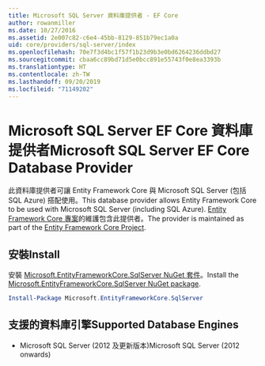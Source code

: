 ```yaml
---
title: Microsoft SQL Server 資料庫提供者 - EF Core
author: rowanmiller
ms.date: 10/27/2016
ms.assetid: 2e007c82-c6e4-45bb-8129-851b79ec1a0a
uid: core/providers/sql-server/index
ms.openlocfilehash: 70e7f3d4bc1f57f1b23d9b3e0bd6264236ddbd27
ms.sourcegitcommit: cbaa6cc89bd71d5e0bcc891e55743f0e8ea3393b
ms.translationtype: HT
ms.contentlocale: zh-TW
ms.lasthandoff: 09/20/2019
ms.locfileid: "71149202"
---
```

# <a name="microsoft-sql-server-ef-core-database-provider"></a><span data-ttu-id="b4704-102">Microsoft SQL Server EF Core 資料庫提供者</span><span class="sxs-lookup"><span data-stu-id="b4704-102">Microsoft SQL Server EF Core Database Provider</span></span>

<span data-ttu-id="b4704-103">此資料庫提供者可讓 Entity Framework Core 與 Microsoft SQL Server (包括 SQL Azure) 搭配使用。</span><span class="sxs-lookup"><span data-stu-id="b4704-103">This database provider allows Entity Framework Core to be used with Microsoft SQL Server (including SQL Azure).</span></span> <span data-ttu-id="b4704-104">[Entity Framework Core 專案](https://github.com/aspnet/EntityFrameworkCore)的維護包含此提供者。</span><span class="sxs-lookup"><span data-stu-id="b4704-104">The provider is maintained as part of the [Entity Framework Core Project](https://github.com/aspnet/EntityFrameworkCore).</span></span>

## <a name="install"></a><span data-ttu-id="b4704-105">安裝</span><span class="sxs-lookup"><span data-stu-id="b4704-105">Install</span></span>

<span data-ttu-id="b4704-106">安裝 [Microsoft.EntityFrameworkCore.SqlServer NuGet 套件](https://www.nuget.org/packages/Microsoft.EntityFrameworkCore.SqlServer/)。</span><span class="sxs-lookup"><span data-stu-id="b4704-106">Install the [Microsoft.EntityFrameworkCore.SqlServer NuGet package](https://www.nuget.org/packages/Microsoft.EntityFrameworkCore.SqlServer/).</span></span>

``` powershell
Install-Package Microsoft.EntityFrameworkCore.SqlServer
```

## <a name="supported-database-engines"></a><span data-ttu-id="b4704-107">支援的資料庫引擎</span><span class="sxs-lookup"><span data-stu-id="b4704-107">Supported Database Engines</span></span>

* <span data-ttu-id="b4704-108">Microsoft SQL Server (2012 及更新版本)</span><span class="sxs-lookup"><span data-stu-id="b4704-108">Microsoft SQL Server (2012 onwards)</span></span>
